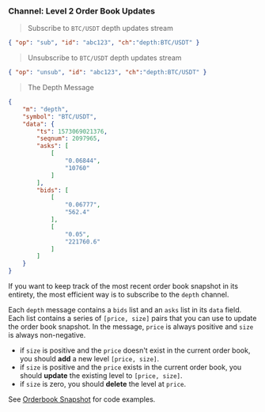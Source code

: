 ### Channel: Level 2 Order Book Updates

> Subscribe to `BTC/USDT` depth updates stream

```json
{ "op": "sub", "id": "abc123", "ch":"depth:BTC/USDT" }
```

> Unsubscribe to `BTC/USDT` depth updates stream

```json
{ "op": "unsub", "id": "abc123", "ch":"depth:BTC/USDT" }
```

> The Depth Message 

```json
{
    "m": "depth",
    "symbol": "BTC/USDT",
    "data": {
        "ts": 1573069021376,
        "seqnum": 2097965,
        "asks": [
            [
                "0.06844",
                "10760"
            ]
        ],
        "bids": [
            [
                "0.06777",
                "562.4"
            ],
            [
                "0.05",
                "221760.6"
            ]
        ]
    }
}
```

If you want to keep track of the most recent order book snapshot in its entirety, the most efficient way is to subscribe to the `depth` channel. 

Each `depth` message contains a `bids` list and an `asks` list in its `data` field. Each list contains a series of `[price, size]` pairs that 
you can use to update the order book snapshot. In the message, `price` is always positive and `size` is always non-negative. 

* if `size` is positive and the `price` doesn't exist in the current order book, you should **add** a new level `[price, size]`. 
* if `size` is positive and the `price` exists in the current order book, you should **update** the existing level to `[price, size]`. 
* if `size` is zero, you should **delete** the level at `price`. 

See [Orderbook Snapshot](https://github.com/HuojuPro/huoju-api-demo/blob/master/python/websocket_orderbook_snapshot.py) for code examples.

